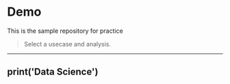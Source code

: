 # Demo
This is the sample repository for practice
> Select a usecase and analysis.
---
print('Data Science')
---
